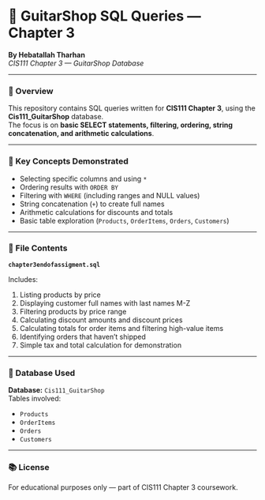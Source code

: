 # 🎸 GuitarShop SQL Queries — Chapter 3
**By Hebatallah Tharhan**  
*CIS111 Chapter 3 — GuitarShop Database*

---

### 📘 Overview
This repository contains SQL queries written for **CIS111 Chapter 3**, using the **Cis111_GuitarShop** database.  
The focus is on **basic SELECT statements, filtering, ordering, string concatenation, and arithmetic calculations**.

---

### 🧠 Key Concepts Demonstrated
- Selecting specific columns and using `*`  
- Ordering results with `ORDER BY`  
- Filtering with `WHERE` (including ranges and NULL values)  
- String concatenation (`+`) to create full names  
- Arithmetic calculations for discounts and totals  
- Basic table exploration (`Products`, `OrderItems`, `Orders`, `Customers`)  

---

### 💾 File Contents
**`chapter3endofassigment.sql`**

Includes:
1. Listing products by price  
2. Displaying customer full names with last names M-Z  
3. Filtering products by price range  
4. Calculating discount amounts and discount prices  
5. Calculating totals for order items and filtering high-value items  
6. Identifying orders that haven’t shipped  
7. Simple tax and total calculation for demonstration  

---

### 🧭 Database Used
**Database:** `Cis111_GuitarShop`  
Tables involved:
- `Products`  
- `OrderItems`  
- `Orders`  
- `Customers`  

---

### 📚 License
For educational purposes only — part of CIS111 Chapter 3 coursework.
